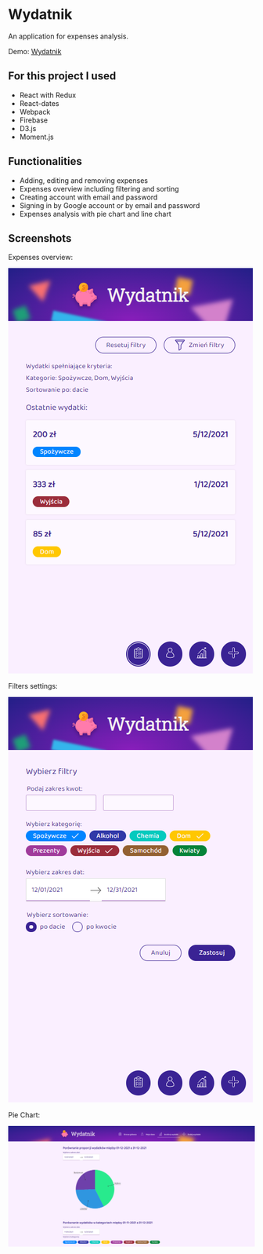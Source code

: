 # Wydatnik

An application for expenses analysis.

Demo: [Wydatnik](https://wjola.github.io/wydatnik)

## For this project I used
* React with Redux
* React-dates
* Webpack
* Firebase
* D3.js
* Moment.js

## Functionalities
* Adding, editing and removing expenses
* Expenses overview including filtering and sorting
* Creating account with email and password
* Signing in by Google account or by email and password
* Expenses analysis with pie chart and line chart

## Screenshots
Expenses overview:

![wydatnik-tablet-overview.png](/wydatnik-tablet-overview.png)


Filters settings:

![wydatnik-tablet-filters.png](/wydatnik-tablet-filters.png)

Pie Chart:

![wydatnik-desktop-pie.png](/wydatnik-desktop-pie.png)

